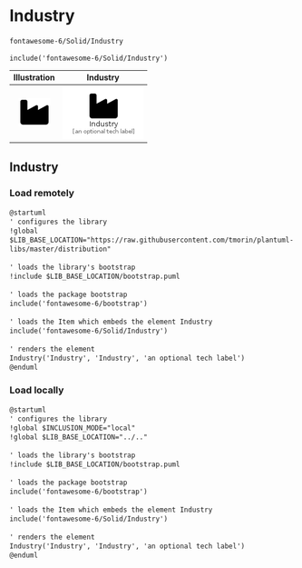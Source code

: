 # Industry


```text
fontawesome-6/Solid/Industry
```

```text
include('fontawesome-6/Solid/Industry')
```



| Illustration | Industry |
| :---: | :---: |
| ![illustration for Illustration](../../fontawesome-6/Solid/Industry.png) | ![illustration for Industry](../../fontawesome-6/Solid/Industry.Local.png) |




## Industry

### Load remotely
```plantuml
@startuml
' configures the library
!global $LIB_BASE_LOCATION="https://raw.githubusercontent.com/tmorin/plantuml-libs/master/distribution"

' loads the library's bootstrap
!include $LIB_BASE_LOCATION/bootstrap.puml

' loads the package bootstrap
include('fontawesome-6/bootstrap')

' loads the Item which embeds the element Industry
include('fontawesome-6/Solid/Industry')

' renders the element
Industry('Industry', 'Industry', 'an optional tech label')
@enduml
```

### Load locally
```plantuml
@startuml
' configures the library
!global $INCLUSION_MODE="local"
!global $LIB_BASE_LOCATION="../.."

' loads the library's bootstrap
!include $LIB_BASE_LOCATION/bootstrap.puml

' loads the package bootstrap
include('fontawesome-6/bootstrap')

' loads the Item which embeds the element Industry
include('fontawesome-6/Solid/Industry')

' renders the element
Industry('Industry', 'Industry', 'an optional tech label')
@enduml
```

